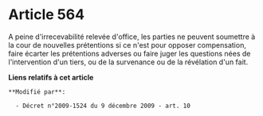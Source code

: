 # Article 564

A peine d'irrecevabilité relevée d'office, les parties ne peuvent soumettre à la cour de nouvelles prétentions si ce n'est
pour opposer compensation, faire écarter les prétentions adverses ou faire juger les questions nées de l'intervention d'un
tiers, ou de la survenance ou de la révélation d'un fait.

**Liens relatifs à cet article**

	**Modifié par**:

	  - Décret n°2009-1524 du 9 décembre 2009 - art. 10

